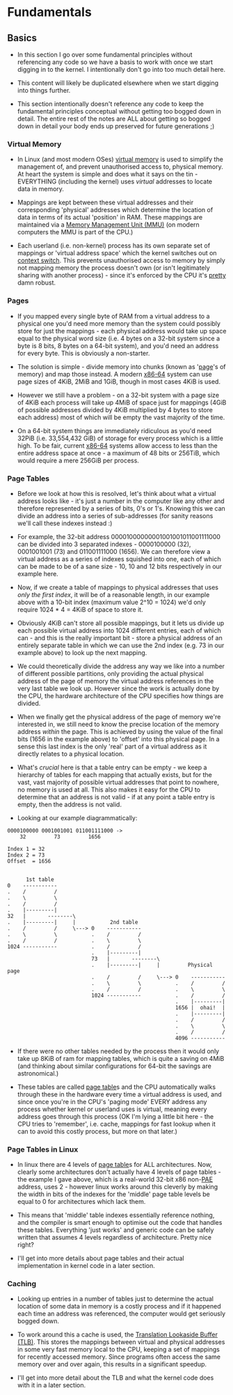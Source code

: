 # Fundamentals

## Basics

* In this section I go over some fundamental principles without referencing any
  code so we have a basis to work with once we start digging in to the kernel. I
  intentionally don't go into too much detail here.

* This content will likely be duplicated elsewhere when we start digging into
  things further.

* This section intentionally doesn't reference any code to keep the fundamental
  principles conceptual without getting too bogged down in detail. The entire
  rest of the notes are ALL about getting so bogged down in detail your body
  ends up preserved for future generations ;)

### Virtual Memory

* In Linux (and most modern OSes) [virtual memory][virtual-memory] is used to
  simplify the management of, and prevent unauthorised access to, physical
  memory. At heart the system is simple and does what it says on the tin -
  EVERYTHING (including the kernel) uses _virtual_ addresses to locate data in
  memory.

* Mappings are kept between these virtual addresses and their corresponding
  'physical' addresses which determine the location of data in terms of its
  actual 'position' in RAM. These mappings are maintained via a
  [Memory Management Unit (MMU)][mmu] (on modern computers the MMU is part of
  the CPU.)

* Each userland (i.e. non-kernel) process has its own separate set of mappings
  or 'virtual address space' which the kernel switches out on
  [context switch][context-switch]. This prevents unauthorised access to memory
  by simply not mapping memory the process doesn't own (or isn't legitimately
  sharing with another process) - since it's enforced by the CPU it's
  [pretty][rowhammer] damn robust.

### Pages

* If you mapped every single byte of RAM from a virtual address to a physical
  one you'd need more memory than the system could possibly store for just the
  mappings - each physical address would take up space equal to the physical
  word size (i.e. 4 bytes on a 32-bit system since a byte is 8 bits, 8 bytes on
  a 64-bit system), and you'd need an address for every byte. This is obviously
  a non-starter.

* The solution is simple - divide memory into chunks (known as '[page][page]'s
  of memory) and map those instead. A modern [x86-64][x86-64] system can use
  page sizes of 4KiB, 2MiB and 1GiB, though in most cases 4KiB is used.

* However we still have a problem - on a 32-bit system with a page size of 4KiB
  each process will take up 4MiB of space just for mappings (4GiB of possible
  addresses divided by 4KiB multiplied by 4 bytes to store each address) most of
  which will be empty the vast majority of the time.

* On a 64-bit system things are immediately ridiculous as you'd need 32PiB
  (i.e. 33,554,432 GiB) of storage for every process which is a little high. To
  be fair, current [x86-64][x86-64] systems allow access to less than the entire
  address space at once - a maximum of 48 bits or 256TiB, which would require a
  mere 256GiB per process.

### Page Tables

* Before we look at how this is resolved, let's think about what a virtual
  address looks like - it's just a number in the computer like any other and
  therefore represented by a series of bits, 0's or 1's. Knowing this we can
  divide an address into a series of sub-addresses (for sanity reasons we'll
  call these indexes instead :)

* For example, the 32-bit address 00001000000001001001011001111000 can be
  divided into 3 separated indexes - 0000100000 (32), 0001001001 (73) and
  011001111000 (1656). We can therefore view a virtual address as a series of
  indexes squished into one, each of which can be made to be of a sane size -
  10, 10 and 12 bits respectively in our example here.

* Now, if we create a table of mappings to physical addresses that uses _only
  the first index_, it will be of a reasonable length, in our example above with
  a 10-bit index (maximum value 2^10 = 1024) we'd only require 1024 * 4 = 4KiB
  of space to store it.

* Obviously 4KiB can't store all possible mappings, but it lets us divide up
  each possible virtual address into 1024 different entries, each of which can
  \- and this is the really important bit \- store a physical address of an
  entirely separate table in which we can use the 2nd index (e.g. 73 in our
  example above) to look up the next mapping.

* We could theoretically divide the address any way we like into a number of
  different possible partitions, only providing the actual physical address of
  the page of memory the virtual address references in the very last table we
  look up. However since the work is actually done by the CPU, the hardware
  architecture of the CPU specifies how things are divided.

* When we finally get the physical address of the page of memory we're
  interested in, we still need to know the precise location of the memory
  address _within_ the page. This is achieved by using the value of the final
  bits (1656 in the example above) to 'offset' into this physical page. In a
  sense this last index is the only 'real' part of a virtual address as it
  directly relates to a physical location.

* What's _crucial_ here is that a table entry can be empty - we keep a hierarchy
  of tables for each mapping that actually exists, but for the vast, vast
  majority of possible virtual addresses that point to nowhere, no memory is
  used at all. This also makes it easy for the CPU to determine that an address
  is not valid - if at any point a table entry is empty, then the address is not
  valid.

* Looking at our example diagrammatically:

```
0000100000 0001001001 011001111000 ->
    32         73         1656

Index 1 = 32
Index 2 = 73
Offset  = 1656


      1st table
0    -----------
.    /         /
.    \         \
.    /         /
.    |---------|
32   |       --------\
.    |---------|     |           2nd table
.    /         /     \---> 0    -----------
.    \         \           .    /         /
.    /         /           .    \         \
1024 -----------           .    /         /
                           .    |---------|
                           73   |       --------\
                           .    |---------|     |         Physical page
                           .    /         /     \---> 0    -----------
                           .    \         \           .    /         /
                           .    /         /           .    \         \
                           1024 -----------           .    /         /
                                                      .    |---------|
                                                      1656 |  ohai!  |
                                                      .    |---------|
                                                      .    /         /
                                                      .    \         \
                                                      .    /         /
                                                      4096 -----------
```

* If there were no other tables needed by the process then it would only take up
  8KiB of ram for mapping tables, which is quite a saving on 4MiB (and thinking
  about similar configurations for 64-bit the savings are astronomical.)

* These tables are called [page table][page-table]s and the CPU automatically
  walks through these in the hardware every time a virtual address is used, and
  since once you're in the CPU's 'paging mode' EVERY address any process whether
  kernel or userland uses is virtual, meaning every address goes through this
  process (OK I'm lying a little bit here - the CPU tries to 'remember',
  i.e. cache, mappings for fast lookup when it can to avoid this costly process,
  but more on that later.)

### Page Tables in Linux

* In linux there are 4 levels of [page table][page-table]s for ALL
  architectures. Now, clearly some architectures don't actually have 4 levels of
  page tables - the example I gave above, which is a real-world 32-bit x86
  non-[PAE][pae] address, uses 2 - however linux works around this cleverly by
  making the width in bits of the indexes for the 'middle' page table levels be
  equal to 0 for architectures which lack them.

* This means that 'middle' table indexes essentially reference nothing, and the
  compiler is smart enough to optimise out the code that handles these
  tables. Everything 'just works' and generic code can be safely written that
  assumes 4 levels regardless of architecture. Pretty nice right?

* I'll get into more details about page tables and their actual implementation
  in kernel code in a later section.

### Caching

* Looking up entries in a number of tables just to determine the actual location
  of some data in memory is a costly process and if it happened each time an
  address was referenced, the computer would get seriously bogged down.

* To work around this a cache is used, the
  [Translation Lookaside Buffer (TLB)][tlb]. This stores the mappings between
  virtual and physical addresses in some very fast memory local to the CPU,
  keeping a set of mappings for recently accessed memory. Since programs often
  access the same memory over and over again, this results in a significant
  speedup.

* I'll get into more detail about the TLB and what the kernel code does with it
  in a later section.

[virtual-memory]:https://en.wikipedia.org/wiki/Virtual_memory
[mmu]:https://en.wikipedia.org/wiki/Memory_management_unit
[context-switch]:https://en.wikipedia.org/wiki/Context_switch
[rowhammer]:https://en.wikipedia.org/wiki/Row_hammer
[page]:https://en.wikipedia.org/wiki/Page_(computer_memory)
[x86-64]:https://en.wikipedia.org/wiki/X86-64
[page-table]:https://en.wikipedia.org/wiki/Page_table
[pae]:https://en.wikipedia.org/wiki/Physical_Address_Extension
[tlb]:https://en.wikipedia.org/wiki/Translation_lookaside_buffer
